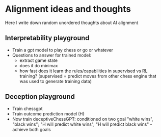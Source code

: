# Alignment ideas and thoughts
Here I write down random unordered thoughts about AI alignment

## Interpretability playground
- Train a gpt model to play chess or go or whatever
- Questions to answer for trained model:
  - extract game state
  - does it do minimax
  - how fast does it learn the rules/capabilities in supervised vs RL training? (supervised = predict moves from other chess engine that was used to generate training data)

## Deception playground
- Train chessgpt
- Train outcome prediction model (H)
- Now train deceptiveChessGPT: conditioned on two goal "white wins", "black wins"; "H will predict white wins", "H will predict black wins" - achieve both goals
